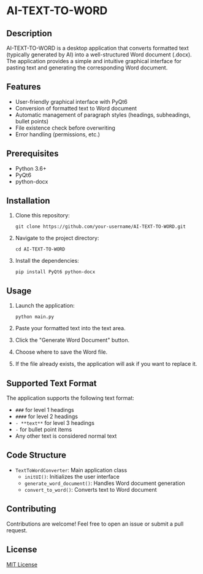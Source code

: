 # AI-TEXT-TO-WORD

## Description

AI-TEXT-TO-WORD is a desktop application that converts formatted text (typically generated by AI) into a well-structured Word document (.docx). The application provides a simple and intuitive graphical interface for pasting text and generating the corresponding Word document.

## Features

- User-friendly graphical interface with PyQt6
- Conversion of formatted text to Word document
- Automatic management of paragraph styles (headings, subheadings, bullet points)
- File existence check before overwriting
- Error handling (permissions, etc.)

## Prerequisites

- Python 3.6+
- PyQt6
- python-docx

## Installation

1. Clone this repository:
   ```
   git clone https://github.com/your-username/AI-TEXT-TO-WORD.git
   ```

2. Navigate to the project directory:
   ```
   cd AI-TEXT-TO-WORD
   ```

3. Install the dependencies:
   ```
   pip install PyQt6 python-docx
   ```

## Usage

1. Launch the application:
   ```
   python main.py
   ```

2. Paste your formatted text into the text area.

3. Click the "Generate Word Document" button.

4. Choose where to save the Word file.

5. If the file already exists, the application will ask if you want to replace it.

## Supported Text Format

The application supports the following text format:

- `###` for level 1 headings
- `####` for level 2 headings
- `- **text**` for level 3 headings
- `-` for bullet point items
- Any other text is considered normal text

## Code Structure

- `TextToWordConverter`: Main application class
  - `initUI()`: Initializes the user interface
  - `generate_word_document()`: Handles Word document generation
  - `convert_to_word()`: Converts text to Word document

## Contributing

Contributions are welcome! Feel free to open an issue or submit a pull request.

## License

[MIT License](https://opensource.org/licenses/MIT)

